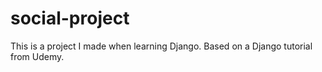 # social-project

This is a project I made when learning Django. Based on a Django tutorial from Udemy.
